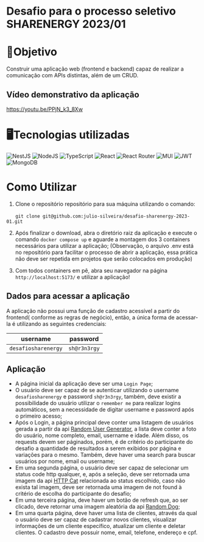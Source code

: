 # Desafio para o processo seletivo SHARENERGY 2023/01

# 🎯Objetivo

Construir uma aplicação web (frontend e backend) capaz de realizar a comunicação com APIs distintas, além de um CRUD.

## Vídeo demonstrativo da aplicação
  https://youtu.be/PPjN_k3_8Xw
  
  
# 🖥️Tecnologias utilizadas
  
  ![NestJS](https://img.shields.io/badge/nestjs-%23E0234E.svg?style=for-the-badge&logo=nestjs&logoColor=white)
  ![NodeJS](https://img.shields.io/badge/node.js-6DA55F?style=for-the-badge&logo=node.js&logoColor=white)
  ![TypeScript](https://img.shields.io/badge/typescript-%23007ACC.svg?style=for-the-badge&logo=typescript&logoColor=white)
  ![React](https://img.shields.io/badge/react-%2320232a.svg?style=for-the-badge&logo=react&logoColor=%2361DAFB)
  ![React Router](https://img.shields.io/badge/React_Router-CA4245?style=for-the-badge&logo=react-router&logoColor=white)
  ![MUI](https://img.shields.io/badge/MUI-%230081CB.svg?style=for-the-badge&logo=mui&logoColor=white)
  ![JWT](https://img.shields.io/badge/JWT-black?style=for-the-badge&logo=JSON%20web%20tokens)
  ![MongoDB](https://img.shields.io/badge/MongoDB-%234ea94b.svg?style=for-the-badge&logo=mongodb&logoColor=white)

  
  
# Como Utilizar

1. Clone o repositório repositório para sua máquina utilizando o comando: 
  
&nbsp;&nbsp;&nbsp;&nbsp;&nbsp;&nbsp;`git clone git@github.com:julio-silveira/desafio-sharenergy-2023-01.git`

2. Após finalizar o download, abra o diretório raiz da aplicação e execute o comando `docker compose up` e aguarde a montagem dos 3 containers necessários para utilizar a aplicação; (Observação, o arquivo .env está no repositório para facilitar o processo de abrir a aplicação, essa prática não deve ser repetida em projetos que serão colocados em produção)

3. Com todos containers em pê, abra seu navegador na página `http://localhost:5173/` e utilizar a aplicação!

## Dados para acessar a aplicação

  A aplicação não possui uma função de cadastro acessível a partir do frontend( conforme as regras de negócio), então, a única forma de acessar-la é utilizando as seguintes credenciais:
  
  | username | password |
  |:--------:|:--------:|
  |`desafiosharenergy`  |`sh@r3n3rgy`    |

## Aplicação

- A página inicial da aplicação deve ser uma `Login Page`;
- O usuário deve ser capaz de se autenticar utilizando o username `desafiosharenergy` e password `sh@r3n3rgy`, também, deve existir a possibilidade do usuário utilizar o `remember me` para realizar logins automáticos, sem a necessidade de digitar username e password após o primeiro acesso;
- Após o Login, a página principal deve conter uma listagem de usuários gerada a partir da api [Random User Generator](https://randomuser.me/), a lista deve conter a foto do usuário, nome completo, email, username e idade. Além disso, os requests devem ser páginados, porém, é de critério do participante do desafio a quantidade de resultados a serem exibidos por página e variações para o mesmo. Também, deve haver uma search para buscar usuários por nome, email ou username;
- Em uma segunda página, o usuário deve ser capaz de selecionar um status code http qualquer, e, após a seleção, deve ser retornada uma imagem da api [HTTP Cat](https://http.cat/) relacionada ao status escolhido, caso não exista tal imagem, deve ser retornada uma imagem de not found à critério de escolha do participante do desafio;
- Em uma terceira página, deve haver um botão de refresh que, ao ser clicado, deve retornar uma imagem aleatória da api [Random Dog](https://random.dog/);
- Em uma quarta página, deve haver uma lista de clientes, através da qual o usuário deve ser capaz de cadastrar novos clientes, visualizar informações de um cliente específico, atualizar um cliente e deletar clientes. O cadastro deve possuir nome, email, telefone, endereço e cpf.


